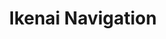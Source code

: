 --- 
title: "Ikenai Navigation"
publishdate: "2019-3-22T16:48:46+02:00"
src: "https://365manga.net/manga/ikenai-navigation"
image: "https://data.365manga.net/images/thumbnails/24526-ikenai-navigation.jpg"
description: "Mochizuki Mai always dreamed of a perfect boyfriend, but finds difficulty because of her ‘unrealistic’ requirements. She just can’t seem to find anyone on Earth who’s perfect! But what happens when someone out of the world shows up? Someone from her cell phone to be exact! And what happens when this boy says “I like you!” ? And what happens when Mai starts falling for him?! -- Manga Updates"
---
